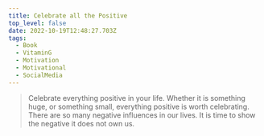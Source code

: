 ```yaml
---
title: Celebrate all the Positive
top_level: false
date: 2022-10-19T12:48:27.703Z
tags:
  - Book
  - VitaminG
  - Motivation
  - Motivational
  - SocialMedia
---
```

> Celebrate everything positive in your life. Whether it is something huge, or something small, everything positive is worth celebrating. There are so many negative influences in our lives. It is time to show the negative it does not own us.